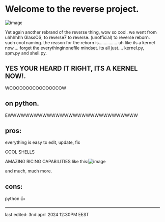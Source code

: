 # Welcome to the reverse project.
![image](https://github.com/StefanTheFork/reverseproject/assets/124001257/4b8e8090-fe32-4c73-8cbc-6ac4ca967171)

Yet again another rebrand of the reverse thing, wow so cool.
we went from uhhhhhh GlassOS, to reverse7 to reverse. (unofficial) to reverse reborn. such cool naming.
the reason for the reborn is............... uh like its a kernel now.... forget the everythinginonefile mindset. its all just.... kernel.py, spm.py and shell.py.
## YES YOUR HEARD IT RIGHT, ITS A KERNEL NOW!.
WOOOOOOOOOOOOOOOOW
## on python.
EWWWWWWWWWWWWWWWWWWWWWWWWWWWWWW
## pros:
everything is easy to edit, update, fix

COOL SHELLS

AMAZING RICING CAPABILITIES
like this:![image](https://github.com/StefanTheFork/reverseproject/assets/124001257/a9004bbe-887d-4706-9bd6-fddf62a3b2b4)


and much, much more.

## cons:
python :thumbsup:

________________________________________
last edited: 3nd april 2024 12:30PM EEST
